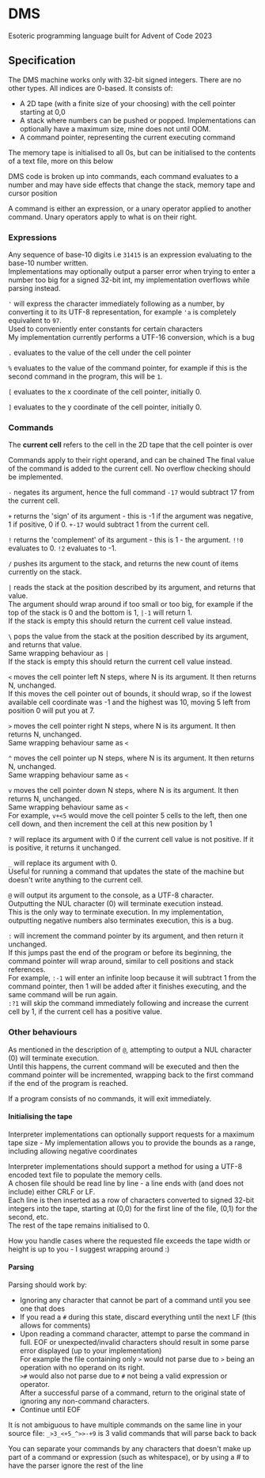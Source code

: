 # DMS
Esoteric programming language built for Advent of Code 2023

## Specification

The DMS machine works only with 32-bit signed integers. There are no other types. All indices are 0-based.
It consists of:
- A 2D tape (with a finite size of your choosing) with the cell pointer starting at 0,0
- A stack where numbers can be pushed or popped. Implementations can optionally have a maximum size, mine does not until OOM.
- A command pointer, representing the current executing command

The memory tape is initialised to all 0s, but can be initialised to the contents of a text file, more on this below

DMS code is broken up into commands, each command evaluates to a number and may have side effects that change the stack, memory tape and cursor position

A command is either an expression, or a unary operator applied to another command. Unary operators apply to what is on their right.

### Expressions
Any sequence of base-10 digits i.e `31415` is an expression evaluating to the base-10 number written.  
Implementations may optionally output a parser error when trying to enter a number too big for a signed 32-bit int, my implementation overflows while parsing instead.

`'` will express the character immediately following as a number, by converting it to its UTF-8 representation, for example `'a` is completely equivalent to `97`.  
Used to conveniently enter constants for certain characters  
My implementation currently performs a UTF-16 conversion, which is a bug
  
`.` evaluates to the value of the cell under the cell pointer

`%` evaluates to the value of the command pointer, for example if this is the second command in the program, this will be `1`.

`[` evaluates to the x coordinate of the cell pointer, initially 0.

`]` evaluates to the y coordinate of the cell pointer, initially 0.

### Commands
The **current cell** refers to the cell in the 2D tape that the cell pointer is over

Commands apply to their right operand, and can be chained
The final value of the command is added to the current cell. No overflow checking should be implemented.

`-` negates its argument, hence the full command `-17` would subtract 17 from the current cell.

`+` returns the 'sign' of its argument - this is -1 if the argument was negative, 1 if positive, 0 if 0. `+-17` would subtract 1 from the current cell.

`!` returns the 'complement' of its argument - this is 1 - the argument. `!!0` evaluates to 0. `!2` evaluates to -1.

`/` pushes its argument to the stack, and returns the new count of items currently on the stack.

`|` reads the stack at the position described by its argument, and returns that value.  
The argument should wrap around if too small or too big, for example if the top of the stack is 0 and the bottom is 1, `|-1` will return 1.  
If the stack is empty this should return the current cell value instead.

`\` pops the value from the stack at the position described by its argument, and returns that value.  
Same wrapping behaviour as `|`  
If the stack is empty this should return the current cell value instead.

`<` moves the cell pointer left N steps, where N is its argument. It then returns N, unchanged.  
If this moves the cell pointer out of bounds, it should wrap, so if the lowest available cell coordinate was -1 and the highest was 10, moving 5 left from position 0 will put you at 7.

`>` moves the cell pointer right N steps, where N is its argument. It then returns N, unchanged.  
Same wrapping behaviour same as `<`

`^` moves the cell pointer up N steps, where N is its argument. It then returns N, unchanged.  
Same wrapping behaviour same as `<`

`v` moves the cell pointer down N steps, where N is its argument. It then returns N, unchanged.  
Same wrapping behaviour same as `<`  
For example, `v+<5` would move the cell pointer 5 cells to the left, then one cell down, and then increment the cell at this new position by 1

`?` will replace its argument with 0 if the current cell value is not positive. If it is positive, it returns it unchanged.

`_` will replace its argument with 0.  
Useful for running a command that updates the state of the machine but doesn't write anything to the current cell.

`@` will output its argument to the console, as a UTF-8 character.  
Outputting the NUL character (0) will terminate execution instead.  
This is the only way to terminate execution.
In my implementation, outputting negative numbers also terminates execution, this is a bug.

`:` will increment the command pointer by its argument, and then return it unchanged.  
If this jumps past the end of the program or before its beginning, the command pointer will wrap around, similar to cell positions and stack references.  
For example, `:-1` will enter an infinite loop because it will subtract 1 from the command pointer, then 1 will be added after it finishes executing, and the same command will be run again.  
`:?1` will skip the command immediately following and increase the current cell by 1, if the current cell has a positive value.

### Other behaviours

As mentioned in the description of `@`, attempting to output a NUL character (0) will terminate execution.  
Until this happens, the current command will be executed and then the command pointer will be incremented, wrapping back to the first command if the end of the program is reached.

If a program consists of no commands, it will exit immediately.

#### Initialising the tape

Interpreter implementations can optionally support requests for a maximum tape size - My implementation allows you to provide the bounds as a range, including allowing negative coordinates

Interpreter implementations should support a method for using a UTF-8 encoded text file to populate the memory cells.  
A chosen file should be read line by line - a line ends with (and does not include) either CRLF or LF.  
Each line is then inserted as a row of characters converted to signed 32-bit integers into the tape, starting at (0,0) for the first line of the file, (0,1) for the second, etc.  
The rest of the tape remains initialised to 0.

How you handle cases where the requested file exceeds the tape width or height is up to you - I suggest wrapping around :)

#### Parsing

Parsing should work by:
- Ignoring any character that cannot be part of a command until you see one that does
- If you read a `#` during this state, discard everything until the next LF (this allows for comments)
- Upon reading a command character, attempt to parse the command in full. EOF or unexpected/invalid characters should result in some parse error displayed (up to your implementation)  
  For example the file containing only `>` would not parse due to `>` being an operation with no operand on its right.  
  `>#` would also not parse due to `#` not being a valid expression or operator.  
  After a successful parse of a command, return to the original state of ignoring any non-command characters.
- Continue until EOF

It is not ambiguous to have multiple commands on the same line in your source file:
`_>3_<+5_^>>-+9` is 3 valid commands that will parse back to back

You can separate your commands by any characters that doesn't make up part of a command or expression (such as whitespace), or by using a # to have the parser ignore the rest of the line

